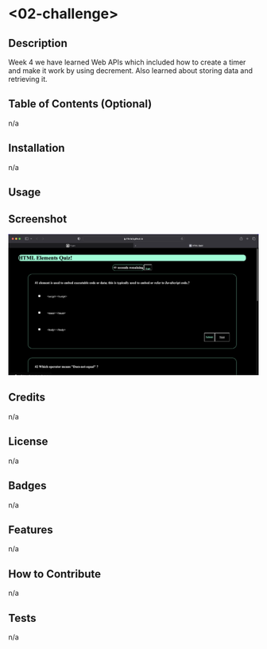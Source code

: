 # <02-challenge>

## Description

Week 4 we have learned Web APIs which included how to create a timer and make it work by using decrement. Also learned about storing data and retrieving it.

## Table of Contents (Optional)

n/a

## Installation

n/a

## Usage


## Screenshot
![Alt text](/Assets/images/quizscreenshot.png "screenshot of quiz project")

## Credits

n/a

## License

n/a

## Badges

n/a

## Features

n/a

## How to Contribute

n/a

## Tests

n/a